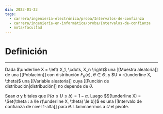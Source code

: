 ```yaml
---
dia: 2023-01-23
tags:
  - carrera/ingeniería-electrónica/proba/Intervalos-de-confianza
  - carrera/ingeniería-en-informática/proba/Intervalos-de-confianza
  - nota/facultad
---
```

# Definición
---
Dada $\underline X = \left( X_1, \cdots, X_n \right)$ una [[Muestra aleatoria]] de una [[Población]] con distribución $F_\theta(x)$, $\theta \in \Theta$, y $U = r(\underline X, \theta)$ una [[Variable aleatoria]] cuya [[Función de distribución|distribución]] no depende de $\theta$.

Sean $a$ y $b$ tales que $\mathbb{P}(a \le U \le b) = 1 - \alpha$. Luego $S(\underline X) = \Set{\theta : a \le r(\underline X, \theta) \le b)}$ es una [[Intervalo de confianza de nivel 1-alfa]] para $\theta$. Llammaermos a $U$ el pivote.
